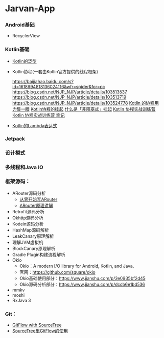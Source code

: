 ﻿# Jarvan-App
### Android基础

- RecyclerView

### Kotlin基础

- [Kotlin的泛型](https://kaixue.io/kotlin-generics/)

- Kotlin协程(一套由Kotlin官方提供的线程框架)

  https://baijiahao.baidu.com/s?id=1618694818136024116&wfr=spider&for=pc
  https://blog.csdn.net/NJP_NJP/article/details/103513537
  https://blog.csdn.net/NJP_NJP/article/details/103513719
  https://blog.csdn.net/NJP_NJP/article/details/103524778
  [Kotlin 的协程用力瞥一眼](https://kaixue.io/kotlin-coroutines-1/)
  [Kotlin协程的挂起](https://kaixue.io/kotlin-coroutines-2/)
  [什么是「非阻塞式」挂起](https://kaixue.io/kotlin-coroutines-3/)
  [Kotlin 协程实战训练营](https://ke.qq.com/course/2204707)
  [Kotlin 协程实战训练营 笔记](./doc/Kotlin协程实战训练.md)

- [Kotlin的Lambda表达式](https://kaixue.io/kotlin-lambda/)

### Jetpack
### 设计模式
### 多线程和Java IO
### 框架源码：

- ARouter源码分析
  - [从零开始写ARouter](https://github.com/liuhuiAndroid/EasyRouterStudy)
  - [ARouter原理讲解](https://www.jianshu.com/p/8098961bd30c)
- Retrofit源码分析 
- Okhttp源码分析 
- Kodein源码分析 
- HashMap源码解析 
- LeakCanary原理解析
- 理解JVM虚拟机 
- BlockCanary原理解析 
- Gradle Plugin构建流程解析
- Okio
  - Okio：A modern I/O library for Android, Kotlin, and Java.
  - 官网：https://github.com/square/okio
  - Okio基础使用部分：https://www.jianshu.com/p/3e0935bf2d45
  - Okio源码分析部分：https://www.jianshu.com/p/dccb6e1bd536
- mmkv
- moshi
- RxJava 3

### Git：

- [GitFlow with SourceTree](https://www.jianshu.com/p/8a3988057d0f)
- [SourceTree里GitFlow的使用](https://blog.csdn.net/victor_barnett/article/details/51211282)